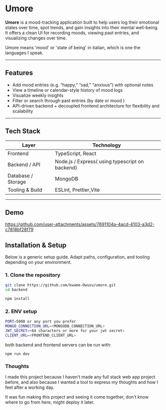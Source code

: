 # Umore

**Umore** is a mood-tracking application built to help users log their emotional states over time, spot trends, and gain insights into their mental well-being. It offers a clean UI for recording moods, viewing past entries, and visualizing changes over time.

Umore means 'mood' or 'state of being' in italian, which is one the languages I speak.

---

## Features

- Add mood entries (e.g. “happy,” “sad,” “anxious”) with optional notes
- View a timeline or calendar-style history of mood logs
- Visualize weekly insights
- Filter or search through past entries (by date or mood )
- API-driven backend + decoupled frontend architecture for flexibility and scalability

---

## Tech Stack

| Layer              | Technology                                      |
| ------------------ | ----------------------------------------------- |
| Frontend           | TypeScript, React                               |
| Backend / API      | Node.js / Express( using typescript on backend) |
| Database / Storage | MongoDB                                         |
| Tooling & Build    | ESLint, Prettier,Vite                           |

---

## Demo

https://github.com/user-attachments/assets/7691104a-4acd-4103-a3d2-c7818bf28f79

## Installation & Setup

Below is a generic setup guide. Adapt paths, configuration, and tooling depending on your environment.

### 1. Clone the repository

```bash
git clone https://github.com/kwame-Owusu/umore.git
cd backend

npm install

```

### 2. ENV setup

```bash
PORT=5000 or any port you prefer
MONGO_CONNECTION_URL=<MONGODB_CONNECTION_URL>
JWT_SECRET=<64 characters or more for your jwt secret>
CLIENT_URL=<FRONTEND_CLIENT_URL>
```

both backend and frontend servers can be run with:

```
npm run dev
```

### Thoughts

I made this project because I haven't made any full stack web app project before,
and also because I wanted a tool to express my thoughts and how I feel after a working day.

It was fun making this project and seeing it come together, don't know where to go from here, might deploy it later.
